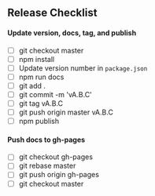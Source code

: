 ## Release Checklist

#### Update version, docs, tag, and publish
- [ ] git checkout master
- [ ] npm install
- [ ] Update version number in `package.json`
- [ ] npm run docs
- [ ] git add .
- [ ] git commit -m 'vA.B.C'
- [ ] git tag vA.B.C
- [ ] git push origin master vA.B.C
- [ ] npm publish

#### Push docs to gh-pages
- [ ] git checkout gh-pages
- [ ] git rebase master
- [ ] git push origin gh-pages
- [ ] git checkout master
